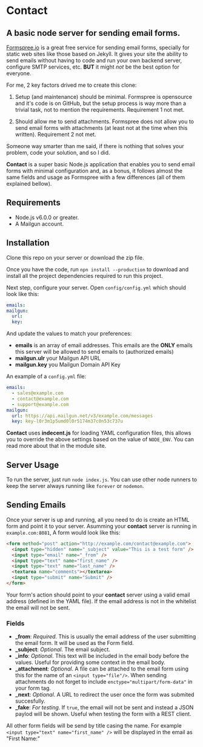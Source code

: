 # Contact

## A basic node server for sending email forms.

[Formspree.io](https://formspree.io/) is a great free service for sending email forms, specially for static web sites like those based on Jekyll. It gives your site the ability to send emails without having to code and run your own backend server, configure SMTP services, etc. **BUT** it might *not* be the best option for everyone.

For me, 2 key factors drived me to create this clone:

  1. Setup (and maintenance) should be minimal.
    Formspree is opensource and it's code is on GitHub, but the setup process is way more than a trivial task, not to mention the requirements. Requirement 1 not met.

  1. Should allow me to send attachments.
    Formspree does not allow you to send email forms with attachments (at least not at the time when this written). Requirement 2 not met.

Someone way smarter than me said, if there is nothing that solves your problem, code your solution, and so I did.

**Contact** is a super basic Node.js application that enables you to send email forms with minimal configuration and, as a bonus, it follows almost the same fields and usage as Formspree with a few differences (all of them explained bellow).

## Requirements

- Node.js v6.0.0 or greater.
- A Mailgun account.

## Installation 

Clone this repo on your server or download the zip file.

Once you have the code, run `npn install --production` to download and install all the project dependencies required to run this project.

Next step, configure your server. Open `config/config.yml` which should look like this:

```yml
emails:
mailgun:
  url:
  key:
```

And update the values to match your preferences:

- **emails** is an array of email addresses. This emails are the **ONLY** emails this server will be allowed to send emails to (authorized emails)
- **mailgun.ulr** your Mailgun API URL
- **mailgun.key** you Mailgun Domain API Key

An example of a `config.yml` file:

```yml
emails:
  - sales@example.com
  - contact@example.com
  - support@example.com
mailgun:
  url: https://api.mailgun.net/v3/example.com/messages
  key: key-l0r3m1p5umd0l0r5174m37c0n53c737u  
```

**Contact** uses **indecent.js** for loading YAML configuration files, this allows you to override the above settings based on the value of `NODE_ENV`. You can read more about that in the module site.

## Server Usage

To run the server, just run `node index.js`. You can use other node runners to keep the server always running like `forever` or `nodemon`.

## Sending Emails

Once your server is up and running, all you need to do is create an HTML form and point it to your server. Asumming your **contact** server is running in `example.com:8081`, A form would look like this:

```html
<form method="post" action="http://example.com/contact@example.com">
  <input type="hidden" name="_subject" value="This is a test form" />
  <input type="email" name="_from" />
  <input type="text" name="first_name" />
  <input type="text" name="last_name" />
  <textarea name="comments"></textarea>
  <input type="submit" name="Submit" />
</form>
```

Your form's action should point to your **contact** server using a valid email address (defined in the YAML file). If the email address is not in the whitelist the email will not be sent.

### Fields

- **_from**: *Required*. This is usually the email address of the user submitting the email form. It will be used as the Form field. 
- **_subject**: *Optional*. The email subject.
- **_info**: *Optional*. This text will be included in the email body before the values. Useful for providing some context in the email body.
- **_attachment**: *Optional*. A file can be attached to the email form using this for the name of an `<input type="file"/>`. When sending attachments do not forget to include `enctype="multipart/form-data"` in your form tag.
- **_next**: *Optional*. A URL to redirect the user once the form was submited succesfully.
- **_fake**: *For testing*. If `true`, the email will not be sent and instead a JSON paylod will be shown. Useful when testing the form with a REST client.

All other form fields will be send by title casing the name. For example `<input type="text" name="first_name" />` will be displayed in the email as "First Name:"
